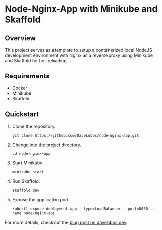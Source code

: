 # Node-Nginx-App with Minikube and Skaffold

## Overview

This project serves as a template to setup a containerized local NodeJS development environment with Nginx as a reverse proxy using Minikube and Skaffold for hot-reloading.

## Requirements

- Docker
- Minikube
- Skaffold

## Quickstart

1. Clone the repository.
    ```
    git clone https://github.com/DaveLobos/node-nginx-app.git
    ```
2. Change into the project directory.
    ```
    cd node-nginx-app
    ```
3. Start Minikube.
    ```
    minikube start
    ```
4. Run Skaffold.
    ```
    skaffold dev
    ```
5. Expose the application port.
    ```
    kubectl expose deployment app --type=LoadBalancer --port=8080 --name node-nginx-app
    ```

For more details, check out the [blog post on davelobos.dev](https://davelobos.dev/en/2023-09-07-local-development-stack-with-minikube-nodejs-nginx).
